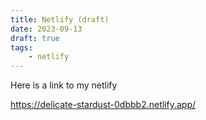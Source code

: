 ```yaml
---
title: Netlify (draft)
date: 2023-09-13
draft: true
tags:
    - netlify
---
```

Here is a link to my netlify 

https://delicate-stardust-0dbbb2.netlify.app/
